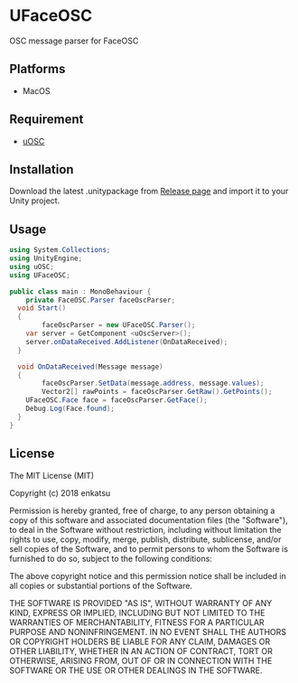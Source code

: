# UFaceOSC

OSC message parser for FaceOSC

## Platforms

- MacOS

## Requirement

- [uOSC](https://github.com/hecomi/uOSC)

## Installation

Download the latest .unitypackage from [Release page](https://github.com/endoh0509/UFaceOSC/releases) and import it to your Unity project.

## Usage

```cs
using System.Collections;
using UnityEngine;
using uOSC;
using UFaceOSC;

public class main : MonoBehaviour {
	private FaceOSC.Parser faceOscParser;
  void Start()
  {
		faceOscParser = new UFaceOSC.Parser();
    var server = GetComponent <uOscServer>();
    server.onDataReceived.AddListener(OnDataReceived);
  }

  void OnDataReceived(Message message)
  {
		faceOscParser.SetData(message.address, message.values);
		Vector2[] rawPoints = faceOscParser.GetRaw().GetPoints();
    UFaceOSC.Face face = faceOscParser.GetFace();
    Debug.Log(Face.found);
  }
}
```

License
-------
The MIT License (MIT)

Copyright (c) 2018 enkatsu

Permission is hereby granted, free of charge, to any person obtaining a copy of
this software and associated documentation files (the "Software"), to deal in
the Software without restriction, including without limitation the rights to
use, copy, modify, merge, publish, distribute, sublicense, and/or sell copies of
the Software, and to permit persons to whom the Software is furnished to do so,
subject to the following conditions:

The above copyright notice and this permission notice shall be included in all
copies or substantial portions of the Software.

THE SOFTWARE IS PROVIDED "AS IS", WITHOUT WARRANTY OF ANY KIND, EXPRESS OR
IMPLIED, INCLUDING BUT NOT LIMITED TO THE WARRANTIES OF MERCHANTABILITY, FITNESS
FOR A PARTICULAR PURPOSE AND NONINFRINGEMENT. IN NO EVENT SHALL THE AUTHORS OR
COPYRIGHT HOLDERS BE LIABLE FOR ANY CLAIM, DAMAGES OR OTHER LIABILITY, WHETHER
IN AN ACTION OF CONTRACT, TORT OR OTHERWISE, ARISING FROM, OUT OF OR IN
CONNECTION WITH THE SOFTWARE OR THE USE OR OTHER DEALINGS IN THE SOFTWARE.
